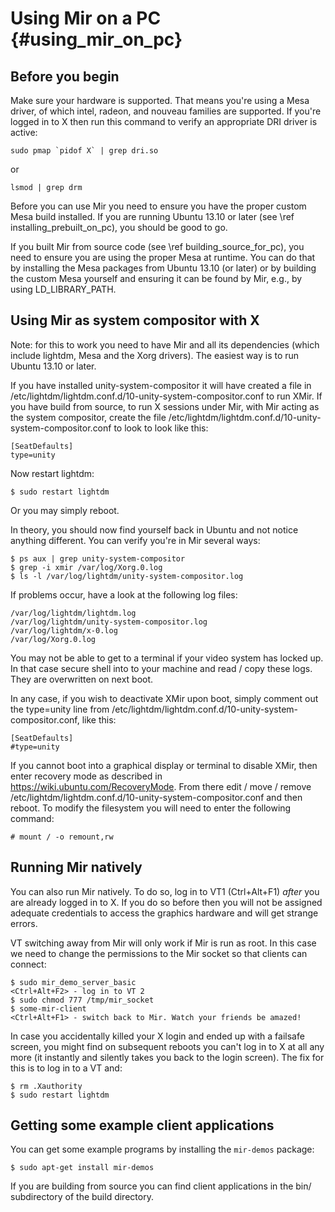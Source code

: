 Using Mir on a PC {#using_mir_on_pc}
=================

Before you begin
----------------

Make sure your hardware is supported. That means you're using a Mesa driver,
of which intel, radeon, and nouveau families are supported. If you're logged
in to X then run this command to verify an appropriate DRI driver is active:

    sudo pmap `pidof X` | grep dri.so

or

    lsmod | grep drm

Before you can use Mir you need to ensure you have the proper custom Mesa
build installed. If you are running Ubuntu 13.10 or later
(see \ref installing_prebuilt_on_pc), you should be good to go.

If you built Mir from source code (see \ref building_source_for_pc), you
need to ensure you are using the proper Mesa at runtime. You can do that by
installing the Mesa packages from Ubuntu 13.10 (or later) or by building the
custom Mesa yourself and ensuring it can be found by Mir, e.g., by using
LD_LIBRARY_PATH.

Using Mir as system compositor with X
-------------------------------------

Note: for this to work you need to have Mir and all its dependencies (which
include lightdm, Mesa and the Xorg drivers). The easiest way is to run Ubuntu
13.10 or later.

If you have installed unity-system-compositor it will have created a file in
/etc/lightdm/lightdm.conf.d/10-unity-system-compositor.conf to run XMir. If you
have build from source, to run X sessions under Mir, with Mir acting as the
system compositor, create the file
/etc/lightdm/lightdm.conf.d/10-unity-system-compositor.conf to look to look like
this:

    [SeatDefaults]
    type=unity

Now restart lightdm:

    $ sudo restart lightdm

Or you may simply reboot.

In theory, you should now find yourself back in Ubuntu and not notice
anything different. You can verify you're in Mir several ways:

    $ ps aux | grep unity-system-compositor
    $ grep -i xmir /var/log/Xorg.0.log
    $ ls -l /var/log/lightdm/unity-system-compositor.log

If problems occur, have a look at the following log files:

    /var/log/lightdm/lightdm.log
    /var/log/lightdm/unity-system-compositor.log
    /var/log/lightdm/x-0.log
    /var/log/Xorg.0.log

You may not be able to get to a terminal if your video system has locked up. In
that case secure shell into to your machine and read / copy these logs. They are
overwritten on next boot.

In any case, if you wish to deactivate XMir upon boot, simply comment out
the type=unity line from
/etc/lightdm/lightdm.conf.d/10-unity-system-compositor.conf, like this:

    [SeatDefaults]
    #type=unity

If you cannot boot into a graphical display or terminal to disable XMir, then
enter recovery mode as described in https://wiki.ubuntu.com/RecoveryMode. From
there edit / move / remove
/etc/lightdm/lightdm.conf.d/10-unity-system-compositor.conf and then reboot.
To modify the filesystem you will need to enter the following command:

    # mount / -o remount,rw

Running Mir natively
--------------------

You can also run Mir natively. To do so, log in to VT1 (Ctrl+Alt+F1) _after_
you are already logged in to X.  If you do so before then you will not be
assigned adequate credentials to access the graphics hardware and will get
strange errors.

VT switching away from Mir will only work if Mir is run as root. In this case
we need to change the permissions to the Mir socket so that clients can
connect:

    $ sudo mir_demo_server_basic
    <Ctrl+Alt+F2> - log in to VT 2
    $ sudo chmod 777 /tmp/mir_socket
    $ some-mir-client
    <Ctrl+Alt+F1> - switch back to Mir. Watch your friends be amazed!

In case you accidentally killed your X login and ended up with a failsafe
screen, you might find on subsequent reboots you can't log in to X at all any
more (it instantly and silently takes you back to the login screen).  The fix
for this is to log in to a VT and:

    $ rm .Xauthority
    $ sudo restart lightdm

Getting some example client applications
----------------------------------------

You can get some example programs by installing the `mir-demos` package:

    $ sudo apt-get install mir-demos

If you are building from source you can find client applications in the bin/
subdirectory of the build directory.


